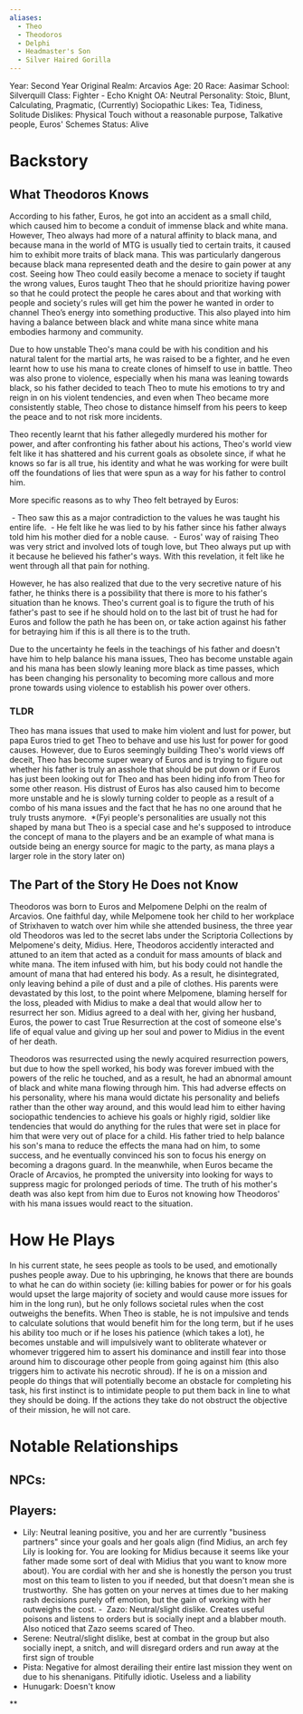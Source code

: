 ```yaml
---
aliases:
  - Theo
  - Theodoros
  - Delphi
  - Headmaster's Son
  - Silver Haired Gorilla
---
```

Year: Second Year
Original Realm: Arcavios
Age: 20
Race: Aasimar
School: Silverquill
Class: Fighter - Echo Knight
OA: Neutral
Personality: Stoic, Blunt, Calculating, Pragmatic, (Currently) Sociopathic
Likes: Tea, Tidiness, Solitude
Dislikes: Physical Touch without a reasonable purpose, Talkative people, Euros' Schemes
Status: Alive  
# Backstory
## What Theodoros Knows
According to his father, Euros, he got into an accident as a small child, which caused him to become a conduit of immense black and white mana. However, Theo always had more of a natural affinity to black mana, and because mana in the world of MTG is usually tied to certain traits, it caused him to exhibit more traits of black mana. This was particularly dangerous because black mana represented death and the desire to gain power at any cost. Seeing how Theo could easily become a menace to society if taught the wrong values, Euros taught Theo that he should prioritize having power so that he could protect the people he cares about and that working with people and society's rules will get him the power he wanted in order to channel Theo’s energy into something productive. This also played into him having a balance between black and white mana since white mana embodies harmony and community. 

Due to how unstable Theo's mana could be with his condition and his natural talent for the martial arts, he was raised to be a fighter, and he even learnt how to use his mana to create clones of himself to use in battle. Theo was also prone to violence, especially when his mana was leaning towards black, so his father decided to teach Theo to mute his emotions to try and reign in on his violent tendencies, and even when Theo became more consistently stable, Theo chose to distance himself from his peers to keep the peace and to not risk more incidents.

Theo recently learnt that his father allegedly murdered his mother for power, and after confronting his father about his actions, Theo's world view felt like it has shattered and his current goals as obsolete since, if what he knows so far is all true, his identity and what he was working for were built off the foundations of lies that were spun as a way for his father to control him. 

More specific reasons as to why Theo felt betrayed by Euros:

 - Theo saw this as a major contradiction to the values he was taught his entire life.
 - He felt like he was lied to by his father since his father always told him his mother died for a noble cause.
 - Euros' way of raising Theo was very strict and involved lots of tough love, but Theo always put up with it because he believed his father's ways. With this revelation, it felt like he went through all that pain for nothing. 

However, he has also realized that due to the very secretive nature of his father, he thinks there is a possibility that there is more to his father's situation than he knows. Theo's current goal is to figure the truth of his father's past to see if he should hold on to the last bit of trust he had for Euros and follow the path he has been on, or take action against his father for betraying him if this is all there is to the truth.

Due to the uncertainty he feels in the teachings of his father and doesn't have him to help balance his mana issues, Theo has become unstable again and his mana has been slowly leaning more black as time passes, which has been changing his personality to becoming more callous and more prone towards using violence to establish his power over others. 

### TLDR
Theo has mana issues that used to make him violent and lust for power, but papa Euros tried to get Theo to behave and use his lust for power for good causes. However, due to Euros seemingly building Theo's world views off deceit, Theo has become super weary of Euros and is trying to figure out whether his father is truly an asshole that should be put down or if Euros has just been looking out for Theo and has been hiding info from Theo for some other reason. His distrust of Euros has also caused him to become more unstable and he is slowly turning colder to people as a result of a combo of his mana issues and the fact that he has no one around that he truly trusts anymore. 
*(Fyi people's personalities are usually not this shaped by mana but Theo is a special case and he's supposed to introduce the concept of mana to the players and be an example of what mana is outside being an energy source for magic to the party, as mana plays a larger role in the story later on) 

## The Part of the Story He Does not Know
Theodoros was born to Euros and Melpomene Delphi on the realm of Arcavios. One faithful day, while Melpomene took her child to her workplace of Strixhaven to watch over him while she attended business, the three year old Theodoros was led to the secret labs under the Scriptoria Collections by Melpomene's deity, Midius. Here, Theodoros accidently interacted and attuned to an item that acted as a conduit for mass amounts of black and white mana. The item infused with him, but his body could not handle the amount of mana that had entered his body. As a result, he disintegrated, only leaving behind a pile of dust and a pile of clothes. His parents were devastated by this lost, to the point where Melpomene, blaming herself for the loss, pleaded with Midius to make a deal that would allow her to resurrect her son. Midius agreed to a deal with her, giving her husband, Euros, the power to cast True Resurrection at the cost of someone else's life of equal value and giving up her soul and power to Midius in the event of her death.

Theodoros was resurrected using the newly acquired resurrection powers,  but due to how the spell worked, his body was forever imbued with the powers of the relic he touched, and as a result, he had an abnormal amount of black and white mana flowing through him. This had adverse effects on his personality, where his mana would dictate his personality and beliefs rather than the other way around, and this would lead him to either having sociopathic tendencies to achieve his goals or highly rigid, soldier like tendencies that would do anything for the rules that were set in place for him that were very out of place for a child. His father tried to help balance his son's mana to reduce the effects the mana had on him, to some success, and he eventually convinced his son to focus his energy on becoming a dragons guard. In the meanwhile, when Euros became the Oracle of Arcavios, he prompted the university into looking for ways to suppress magic for prolonged periods of time. The truth of his mother's death was also kept from him due to Euros not knowing how Theodoros' with his mana issues would react to the situation. 
# How He Plays  
In his current state, he sees people as tools to be used, and emotionally pushes people away. Due to his upbringing, he knows that there are bounds to what he can do within society (ie: killing babies for power or for his goals would upset the large majority of society and would cause more issues for him in the long run), but he only follows societal rules when the cost outweighs the benefits. When Theo is stable, he is not impulsive and tends to calculate solutions that would benefit him for the long term, but if he uses his ability too much or if he loses his patience (which takes a lot), he becomes unstable and will impulsively want to obliterate whatever or whomever triggered him to assert his dominance and instill fear into those around him to discourage other people from going against him (this also triggers him to activate his necrotic shroud). If he is on a mission and people do things that will potentially become an obstacle for completing his task, his first instinct is to intimidate people to put them back in line to what they should be doing. If the actions they take do not obstruct the objective of their mission, he will not care.

# Notable Relationships

## NPCs: 
## Players: 
- Lily: Neutral leaning positive, you and her are currently "business partners" since your goals and her goals align (find Midius, an arch fey Lily is looking for. You are looking for Midius because it seems like your father made some sort of deal with Midius that you want to know more about). You are cordial with her and she is honestly the person you trust most on this team to listen to you if needed, but that doesn't mean she is trustworthy.  She has gotten on your nerves at times due to her making rash decisions purely off emotion, but the gain of working with her outweighs the cost.
-  Zazo: Neutral/slight dislike. Creates useful poisons and listens to orders but is socially inept and a blabber mouth. Also noticed that Zazo seems scared of Theo. 
- Serene: Neutral/slight dislike, best at combat in the group but also socially inept, a snitch, and will disregard orders and run away at the first sign of trouble
- Pista: Negative for almost derailing their entire last mission they went on due to his shenanigans. Pitifully idiotic. Useless and a liability
- Hunugark: Doesn't know

**